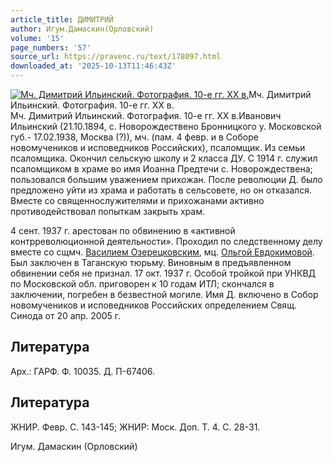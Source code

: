 ```yaml
---
article_title: ДИМИТРИЙ
author: Игум.Дамаскин(Орловский)
volume: '15'
page_numbers: '57'
source_url: https://pravenc.ru/text/178097.html
downloaded_at: '2025-10-13T11:46:43Z'
---
```


[![Мч. Димитрий Ильинский. Фотография. 10-е гг. ХХ в.](https://pravenc.ru/data/759/484/1234/i200.jpg "Кликните для увеличения картинки")](https://pravenc.ru/data/759/484/1234/i400.jpg)Мч. Димитрий Ильинский. Фотография. 10-е гг. ХХ в.  
Мч. Димитрий Ильинский. Фотография. 10-е гг. ХХ в.Иванович Ильинский (21.10.1894, с. Новорождествено Бронницкого у. Московской губ.- 17.02.1938, Москва (?)), мч. (пам. 4 февр. и в Соборе новомучеников и исповедников Российских), псаломщик. Из семьи псаломщика. Окончил сельскую школу и 2 класса ДУ. С 1914 г. служил псаломщиком в храме во имя Иоанна Предтечи с. Новорождествена; пользовался большим уважением прихожан. После революции Д. было предложено уйти из храма и работать в сельсовете, но он отказался. Вместе со священнослужителями и прихожанами активно противодействовал попыткам закрыть храм.

4 сент. 1937 г. арестован по обвинению в «активной контрреволюционной деятельности». Проходил по следственному делу вместе со сщмч. [Василием Озерецковским](<https://pravenc.ru/text/Василием Озерецковским.html>), мц. [Ольгой Евдокимовой](<https://pravenc.ru/text/Ольгой Евдокимовой.html>). Был заключен в Таганскую тюрьму. Виновным в предъявленном обвинении себя не признал. 17 окт. 1937 г. Особой тройкой при УНКВД по Московской обл. приговорен к 10 годам ИТЛ; скончался в заключении, погребен в безвестной могиле. Имя Д. включено в Собор новомучеников и исповедников Российских определением Свящ. Синода от 20 апр. 2005 г.

## Литература

Арх.: ГАРФ. Ф. 10035. Д. П-67406.

## Литература

ЖНИР. Февр. С. 143-145; ЖНИР: Моск. Доп. Т. 4. С. 28-31.

Игум. Дамаскин (Орловский)
